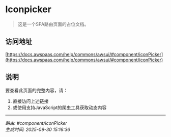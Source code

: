 # Iconpicker

> 这是一个SPA路由页面的占位文档。

## 访问地址

[https://docs.awspaas.com/help/commons/awsui/#component/iconPicker](https://docs.awspaas.com/help/commons/awsui/#component/iconPicker)

## 说明

要查看此页面的完整内容，请：

1. 直接访问上述链接
2. 或使用支持JavaScript的爬虫工具获取动态内容

---

*路由: #component/iconPicker*  
*生成时间: 2025-09-30 15:16:36*

